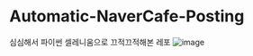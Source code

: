 # Automatic-NaverCafe-Posting
심심해서 파이썬 셀레니움으로 끄적끄적해본 레포
![image](https://user-images.githubusercontent.com/61784655/186906160-6a46ea7b-38e7-4c7d-b4b7-d553e69ccd08.png)

